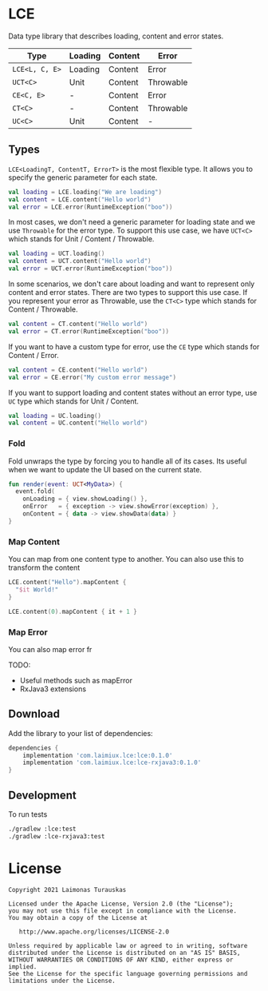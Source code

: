 # LCE
Data type library that describes loading, content and error states.

| Type      | Loading | Content | Error |
| ------------ | -------- | ------- | --------- |
| `LCE<L, C, E>` | Loading  | Content | Error     |
| `UCT<C>`       | Unit     | Content | Throwable |
| `CE<C, E>`     | -        | Content | Error     |
| `CT<C>`        | -        | Content | Throwable |
| `UC<C>`        | Unit     | Content | -         |


## Types
`LCE<LoadingT, ContentT, ErrorT>` is the most flexible type. It allows you to
specify the generic parameter for each state.
```kotlin
val loading = LCE.loading("We are loading")
val content = LCE.content("Hello world")
val error = LCE.error(RuntimeException("boo"))
```

In most cases, we don't need a generic parameter for loading state and we use `Throwable` for
the error type. To support this use case, we have `UCT<C>` which stands for Unit / Content / Throwable.
```kotlin
val loading = UCT.loading()
val content = UCT.content("Hello world")
val error = UCT.error(RuntimeException("boo"))
```

In some scenarios, we don't care about loading and want to represent only content and error states.
There are two types to support this use case. If you represent your error as Throwable, use
the `CT<C>` type which stands for Content / Throwable.
```kotlin
val content = CT.content("Hello world")
val error = CT.error(RuntimeException("boo"))
```

If you want to have a custom type for error, use the `CE` type which stands for Content / Error.
```kotlin
val content = CE.content("Hello world")
val error = CE.error("My custom error message")
```

If you want to support loading and content states without an error type, use `UC` type which
stands for Unit / Content.
```kotlin
val loading = UC.loading()
val content = UC.content("Hello world")
```

### Fold
Fold unwraps the type by forcing you to handle all of its cases. Its useful when we want to update
the UI based on the current state.
```kotlin
fun render(event: UCT<MyData>) {
  event.fold(
    onLoading = { view.showLoading() },
    onError   = { exception -> view.showError(exception) },
    onContent = { data -> view.showData(data) }
}
```

### Map Content
You can map from one content type to another. You can also use this to transform the content
```kotlin
LCE.content("Hello").mapContent {
  "$it World!"
}

LCE.content(0).mapContent { it + 1 }
```

### Map Error
You can also map error fr

TODO:
- Useful methods such as mapError
- RxJava3 extensions

## Download
Add the library to your list of dependencies:

```groovy
dependencies {
    implementation 'com.laimiux.lce:lce:0.1.0'
    implementation 'com.laimiux.lce:lce-rxjava3:0.1.0'
}
```

## Development
To run tests
```sh
./gradlew :lce:test
./gradlew :lce-rxjava3:test
```


# License

```
Copyright 2021 Laimonas Turauskas

Licensed under the Apache License, Version 2.0 (the "License");
you may not use this file except in compliance with the License.
You may obtain a copy of the License at

   http://www.apache.org/licenses/LICENSE-2.0

Unless required by applicable law or agreed to in writing, software
distributed under the License is distributed on an "AS IS" BASIS,
WITHOUT WARRANTIES OR CONDITIONS OF ANY KIND, either express or implied.
See the License for the specific language governing permissions and
limitations under the License.
```
